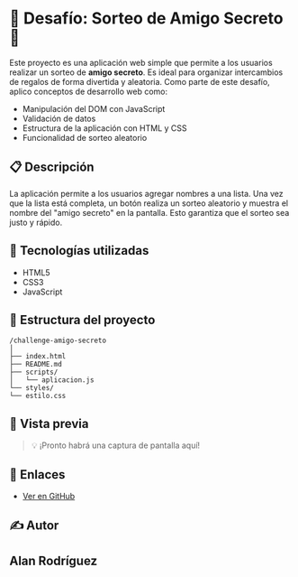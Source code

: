 # 🎁 Desafío: Sorteo de Amigo Secreto 🎁

Este proyecto es una aplicación web simple que permite a los usuarios realizar un sorteo de **amigo secreto**. Es ideal para organizar intercambios de regalos de forma divertida y aleatoria. Como parte de este desafío, aplico conceptos de desarrollo web como:

* Manipulación del DOM con JavaScript
* Validación de datos
* Estructura de la aplicación con HTML y CSS
* Funcionalidad de sorteo aleatorio

## 📋 Descripción

La aplicación permite a los usuarios agregar nombres a una lista. Una vez que la lista está completa, un botón realiza un sorteo aleatorio y muestra el nombre del "amigo secreto" en la pantalla. Esto garantiza que el sorteo sea justo y rápido.

## 🚀 Tecnologías utilizadas

* HTML5
* CSS3
* JavaScript

## 🏡 Estructura del proyecto

```
/challenge-amigo-secreto
│
├── index.html
├── README.md
├── scripts/
│   └── aplicacion.js
└── styles/
└── estilo.css
```
## 📸 Vista previa
> 💡 ¡Pronto habrá una captura de pantalla aquí!

## 🔗 Enlaces

* [Ver en GitHub](https://github.com/Alan-Rz-Oz/challenge-amigo-secreto)

## ✍️ Autor
**Alan Rodríguez**
---
